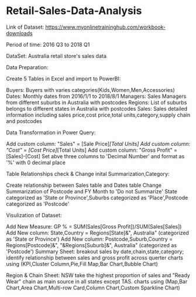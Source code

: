 # Retail-Sales-Data-Analysis

Link of Dataset: https://www.myonlinetraininghub.com/workbook-downloads

Period of time: 2016 Q3 to 2018 Q1

DataSet: Australia retail store's sales data

Data Preparation:

Create 5 Tables in Excel and import to PowerBI: 

Buyers: Buyers with varies categories(Kids,Women,Men,Accessories)
Dates: Monthly dates from 2016/1/1 to 2018/8/1
Managers: Sales Managers from different suburbs in Australia with postcodes
Regions: List of suburbs belongs to different states in Australia with postcodes
Sales: Sales detailed information including sales price,cost price,total units,category,supply chain and postcodes

Data Transformation in Power Query:

Add custom column: "Sales" = [Sale Price]*[Total Units]
Add custom column: "Cost" = [Cost Price]*[Total Units]
Add custom column: "Gross Profit" = [Sales]-[Cost]
Set abve three columns to 'Decimal Number' and format as '%' with 0 decimal place

Table Relationships check & Change inital Summarization,Category:

Create relationship between Sales table and Dates table
Change Summarization of Postcode and FY Month to 'Do not Summarize'
State categorized as 'State or Province',Suburbs categorized as 'Place',Postcode categorized as 'Postcode'

Visulization of Dataset:

Add New Measure: GP % = SUM(Sales[Gross Profit])/SUM(Sales[Sales])
Add New column: State,Country = Regions[State]&", Australia" (categorized as 'State or Province')
Add New column: Postcode,Suburb,Country = Regions[Postcode]&", "&Regions[Suburb]&", Australia" (categorized as 'Postcode')
Summary Sheet: breakout sales by date,chain,state,category;
               identify relationship between sales and gross profit across querter
               charts using (KPI,Cluster Column,Pie,Fill Map,Bar Chart,Bubble Chart)
               
Region & Chain Sheet: NSW take the highest proportion of sales and "Ready Wear" chain as main source in all states except TAS.
                      charts using (Map,Bar Chart,Area Chart,Multi-row Card,Column Chart,Custom Sparkline Chart)
